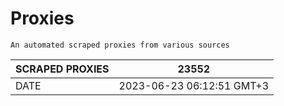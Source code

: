 # Proxies
    An automated scraped proxies from various sources

| SCRAPED PROXIES | 23552            |
|-----------------|---------------------------|
| DATE            | 2023-06-23 06:12:51 GMT+3          |